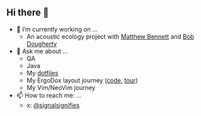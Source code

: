## Hi there 👋
- 🔭 I’m currently working on ...
  - An acoustic ecology project with [Matthew Bennett](https://soundandsensory.com/) and [Bob Dougherty](https://web.stanford.edu/~bobd/cgi-bin/)
- 💬 Ask me about ...
  - QA
  - Java
  - My [dotfiles](../../../dotfiles)
  - My ErgoDox layout journey ([code](../../../oryx-with-custom-qmk), [tour](https://configure.zsa.io/embed/ergodox-ez-st/layouts/ndVrG/latest/0))
  - My Vim/NeoVim journey
- 📫 How to reach me: ...
  - x: [@signalsignifies](https://x.com/signalsignifies)
